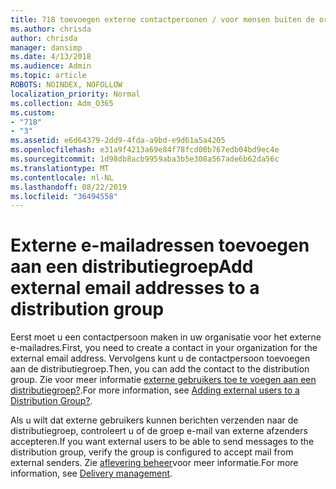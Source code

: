 ```yaml
---
title: 718 toevoegen externe contactpersonen / voor mensen buiten de organisatie aan een distributielijst
ms.author: chrisda
author: chrisda
manager: dansimp
ms.date: 4/13/2018
ms.audience: Admin
ms.topic: article
ROBOTS: NOINDEX, NOFOLLOW
localization_priority: Normal
ms.collection: Adm_O365
ms.custom:
- "718"
- "3"
ms.assetid: e6d64379-2dd9-4fda-a9bd-e9d61a5a4205
ms.openlocfilehash: e31a9f4213a69e84f78fcd00b767edb04bd9ec4e
ms.sourcegitcommit: 1d98db8acb9959aba3b5e308a567ade6b62da56c
ms.translationtype: MT
ms.contentlocale: nl-NL
ms.lasthandoff: 08/22/2019
ms.locfileid: "36494558"
---
```

# <a name="add-external-email-addresses-to-a-distribution-group"></a><span data-ttu-id="7d7be-102">Externe e-mailadressen toevoegen aan een distributiegroep</span><span class="sxs-lookup"><span data-stu-id="7d7be-102">Add external email addresses to a distribution group</span></span>

<span data-ttu-id="7d7be-103">Eerst moet u een contactpersoon maken in uw organisatie voor het externe e-mailadres.</span><span class="sxs-lookup"><span data-stu-id="7d7be-103">First, you need to create a contact in your organization for the external email address.</span></span> <span data-ttu-id="7d7be-104">Vervolgens kunt u de contactpersoon toevoegen aan de distributiegroep.</span><span class="sxs-lookup"><span data-stu-id="7d7be-104">Then, you can add the contact to the distribution group.</span></span> <span data-ttu-id="7d7be-105">Zie voor meer informatie [externe gebruikers toe te voegen aan een distributiegroep?](https://support.office.com/client/caa0f310-0bb7-48e3-8ad2-cb358b53bbba).</span><span class="sxs-lookup"><span data-stu-id="7d7be-105">For more information, see [Adding external users to a Distribution Group?](https://support.office.com/client/caa0f310-0bb7-48e3-8ad2-cb358b53bbba).</span></span>

<span data-ttu-id="7d7be-106">Als u wilt dat externe gebruikers kunnen berichten verzenden naar de distributiegroep, controleert u of de groep e-mail van externe afzenders accepteren.</span><span class="sxs-lookup"><span data-stu-id="7d7be-106">If you want external users to be able to send messages to the distribution group, verify the group is configured to accept mail from external senders.</span></span> <span data-ttu-id="7d7be-107">Zie [aflevering beheer](https://technet.microsoft.com/library/bb124513.aspx#deliverymanagement)voor meer informatie.</span><span class="sxs-lookup"><span data-stu-id="7d7be-107">For more information, see [Delivery management](https://technet.microsoft.com/library/bb124513.aspx#deliverymanagement).</span></span>
